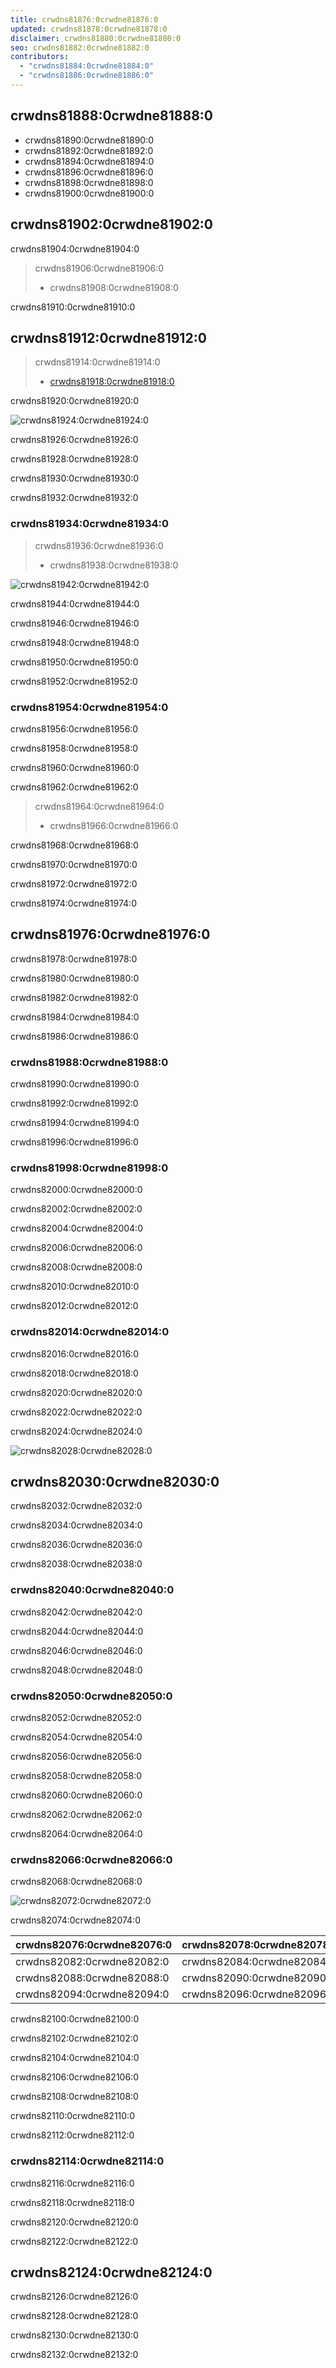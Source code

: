 ```yaml
---
title: crwdns81876:0crwdne81876:0
updated: crwdns81878:0crwdne81878:0
disclaimer: crwdns81880:0crwdne81880:0
seo: crwdns81882:0crwdne81882:0
contributors:
  - "crwdns81884:0crwdne81884:0"
  - "crwdns81886:0crwdne81886:0"
---
```


## crwdns81888:0crwdne81888:0

- crwdns81890:0crwdne81890:0
- crwdns81892:0crwdne81892:0
- crwdns81894:0crwdne81894:0
- crwdns81896:0crwdne81896:0
- crwdns81898:0crwdne81898:0
- crwdns81900:0crwdne81900:0

## crwdns81902:0crwdne81902:0

crwdns81904:0crwdne81904:0

> crwdns81906:0crwdne81906:0
> 
> - crwdns81908:0crwdne81908:0

crwdns81910:0crwdne81910:0

## crwdns81912:0crwdne81912:0

> crwdns81914:0crwdne81914:0
> 
> - [crwdns81918:0crwdne81918:0](https://en.wikipedia.org/wiki/Decentralization)

crwdns81920:0crwdne81920:0

![crwdns81924:0crwdne81924:0](./decentralization.jpg)

crwdns81926:0crwdne81926:0

crwdns81928:0crwdne81928:0

crwdns81930:0crwdne81930:0

crwdns81932:0crwdne81932:0

### crwdns81934:0crwdne81934:0

> crwdns81936:0crwdne81936:0
> 
> - crwdns81938:0crwdne81938:0

![crwdns81942:0crwdne81942:0](./trilemma.png)

crwdns81944:0crwdne81944:0

crwdns81946:0crwdne81946:0

crwdns81948:0crwdne81948:0

crwdns81950:0crwdne81950:0

crwdns81952:0crwdne81952:0

### crwdns81954:0crwdne81954:0

crwdns81956:0crwdne81956:0

crwdns81958:0crwdne81958:0

crwdns81960:0crwdne81960:0

crwdns81962:0crwdne81962:0

> crwdns81964:0crwdne81964:0
> 
> - crwdns81966:0crwdne81966:0

crwdns81968:0crwdne81968:0

crwdns81970:0crwdne81970:0

crwdns81972:0crwdne81972:0

crwdns81974:0crwdne81974:0

## crwdns81976:0crwdne81976:0

crwdns81978:0crwdne81978:0

crwdns81980:0crwdne81980:0

crwdns81982:0crwdne81982:0

crwdns81984:0crwdne81984:0

crwdns81986:0crwdne81986:0

### crwdns81988:0crwdne81988:0

crwdns81990:0crwdne81990:0

crwdns81992:0crwdne81992:0

crwdns81994:0crwdne81994:0

crwdns81996:0crwdne81996:0

### crwdns81998:0crwdne81998:0

crwdns82000:0crwdne82000:0

crwdns82002:0crwdne82002:0

crwdns82004:0crwdne82004:0

crwdns82006:0crwdne82006:0

crwdns82008:0crwdne82008:0

crwdns82010:0crwdne82010:0

crwdns82012:0crwdne82012:0

### crwdns82014:0crwdne82014:0

crwdns82016:0crwdne82016:0

crwdns82018:0crwdne82018:0

crwdns82020:0crwdne82020:0

crwdns82022:0crwdne82022:0

crwdns82024:0crwdne82024:0

![crwdns82028:0crwdne82028:0](./rocksand.jpeg)

## crwdns82030:0crwdne82030:0

crwdns82032:0crwdne82032:0

crwdns82034:0crwdne82034:0

crwdns82036:0crwdne82036:0

crwdns82038:0crwdne82038:0

### crwdns82040:0crwdne82040:0

crwdns82042:0crwdne82042:0

crwdns82044:0crwdne82044:0

crwdns82046:0crwdne82046:0

crwdns82048:0crwdne82048:0

### crwdns82050:0crwdne82050:0

crwdns82052:0crwdne82052:0

crwdns82054:0crwdne82054:0

crwdns82056:0crwdne82056:0

crwdns82058:0crwdne82058:0

crwdns82060:0crwdne82060:0

crwdns82062:0crwdne82062:0

crwdns82064:0crwdne82064:0

### crwdns82066:0crwdne82066:0

crwdns82068:0crwdne82068:0

![crwdns82072:0crwdne82072:0](./congress.png)

crwdns82074:0crwdne82074:0

| crwdns82076:0crwdne82076:0 | crwdns82078:0crwdne82078:0 | crwdns82080:0crwdne82080:0 |
| -------------------------- | -------------------------- | -------------------------- |
| crwdns82082:0crwdne82082:0 | crwdns82084:0crwdne82084:0 | crwdns82086:0crwdne82086:0 |
| crwdns82088:0crwdne82088:0 | crwdns82090:0crwdne82090:0 | crwdns82092:0crwdne82092:0 |
| crwdns82094:0crwdne82094:0 | crwdns82096:0crwdne82096:0 | crwdns82098:0crwdne82098:0 |

crwdns82100:0crwdne82100:0

crwdns82102:0crwdne82102:0

crwdns82104:0crwdne82104:0

crwdns82106:0crwdne82106:0

crwdns82108:0crwdne82108:0

crwdns82110:0crwdne82110:0

crwdns82112:0crwdne82112:0

### crwdns82114:0crwdne82114:0

crwdns82116:0crwdne82116:0

crwdns82118:0crwdne82118:0

crwdns82120:0crwdne82120:0

crwdns82122:0crwdne82122:0

## crwdns82124:0crwdne82124:0

crwdns82126:0crwdne82126:0

crwdns82128:0crwdne82128:0

crwdns82130:0crwdne82130:0

crwdns82132:0crwdne82132:0
